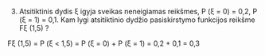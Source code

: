 3. Atsitiktinis dydis ξ igyja sveikas neneigiamas reikšmes, P (ξ = 0) = 0,2, P (ξ = 1) = 0,1. Kam
lygi atsitiktinio dydžio pasiskirstymo funkcijos reikšme Fξ (1,5) ?

Fξ (1,5) = P (ξ < 1,5) = P (ξ = 0) + P (ξ = 1) = 0,2 + 0,1 = 0,3